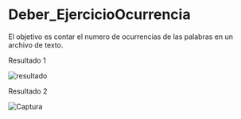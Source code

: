 # Deber_EjercicioOcurrencia
El objetivo es contar el numero de ocurrencias de las palabras en un archivo de texto.

Resultado 1

![resultado](https://user-images.githubusercontent.com/58041699/122303430-25a12c00-cec9-11eb-8849-b1a25558ca55.JPG)

Resultado 2

![Captura](https://user-images.githubusercontent.com/58041699/122304630-28048580-cecb-11eb-8f38-09a75fd63434.JPG)

